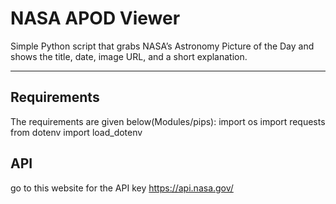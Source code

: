 # NASA APOD Viewer

Simple Python script that grabs NASA’s Astronomy Picture of the Day and shows the title, date, image URL, and a short explanation.

---

## Requirements

The requirements are given below(Modules/pips):
  import os
  import requests
  from dotenv import load_dotenv
  
## API

go to this website for the API key https://api.nasa.gov/
